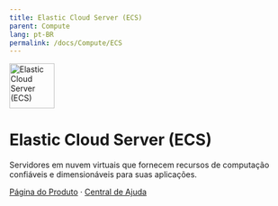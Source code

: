 ```yaml
---
title: Elastic Cloud Server (ECS)
parent: Compute
lang: pt-BR
permalink: /docs/Compute/ECS
---
```


<img src="https://res-static.hc-cdn.cn/cloudbu-site/public/new-product-icon/Compute/ECS.png" width="80" height="80" alt="Elastic Cloud Server (ECS)">

# Elastic Cloud Server (ECS)

Servidores em nuvem virtuais que fornecem recursos de computação confiáveis e dimensionáveis para suas aplicações.

[Página do Produto](https://www.huaweicloud.com/intl/pt-br/product/ecs.html) &middot;
[Central de Ajuda](https://support.huaweicloud.com/intl/pt-br/ecs/index.html)

